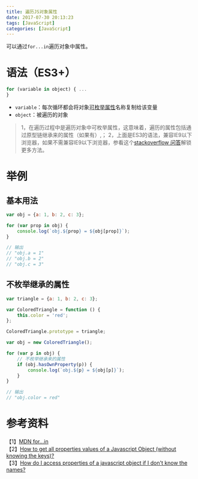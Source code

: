 ```yaml
---
title: 遍历JS对象属性
date: 2017-07-30 20:13:23
tags: [JavaScript]
categories: [JavaScript]
---
```


可以通过`for...in`遍历对象中属性。

# 语法（ES3+）

```js
for (variable in object) { ...
}
```

- `variable`：每次循环都会将对象[可枚举属性](https://developer.mozilla.org/en-US/docs/Web/JavaScript/Enumerability_and_ownership_of_properties)名称复制给该变量
- `object`：被遍历的对象

> 1，在遍历过程中是遍历对象中可枚举属性，这意味着，遍历的属性包括通过原型链继承来的属性（如果有）,；
> 2，上面是ES3的语法，兼容IE9以下浏览器，如果不需兼容IE9以下浏览器，参看这个[stackoverflow 问答](https://stackoverflow.com/questions/7306669/how-to-get-all-properties-values-of-a-javascript-object-without-knowing-the-key)解锁更多方法。

# 举例

## 基本用法

```js
var obj = {a: 1, b: 2, c: 3};

for (var prop in obj) {
	console.log(`obj.${prop} = ${obj[prop]}`);
}

// 输出
// "obj.a = 1"
// "obj.b = 2"
// "obj.c = 3"
```

## 不枚举继承的属性

```js
var triangle = {a: 1, b: 2, c: 3};

var ColoredTriangle = function () {
	this.color = 'red';
};

ColoredTriangle.prototype = triangle;

var obj = new ColoredTriangle();

for (var p in obj) {
	// 不枚举继承来的属性
	if (obj.hasOwnProperty(p)) {
		console.log(`obj.${p} = ${obj[p]}`);
	}
}

// 输出
// "obj.color = red"
```

# 参考资料

【1】[MDN for...in](https://developer.mozilla.org/en-US/docs/Web/JavaScript/Reference/Statements/for...in)   
【2】[How to get all properties values of a Javascript Object (without knowing the keys)?](https://stackoverflow.com/questions/7306669/how-to-get-all-properties-values-of-a-javascript-object-without-knowing-the-key)   
【3】[How do I access properties of a javascript object if I don't know the names?](https://stackoverflow.com/questions/675231/how-do-i-access-properties-of-a-javascript-object-if-i-dont-know-the-names)   
